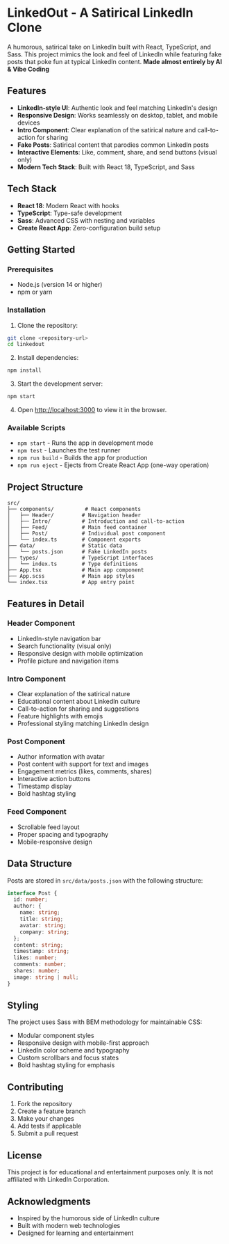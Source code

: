 # LinkedOut - A Satirical LinkedIn Clone

A humorous, satirical take on LinkedIn built with React, TypeScript, and Sass. This project mimics the look and feel of LinkedIn while featuring fake posts that poke fun at typical LinkedIn content. **Made almost entirely by AI & Vibe Coding**

## Features

- **LinkedIn-style UI**: Authentic look and feel matching LinkedIn's design
- **Responsive Design**: Works seamlessly on desktop, tablet, and mobile devices
- **Intro Component**: Clear explanation of the satirical nature and call-to-action for sharing
- **Fake Posts**: Satirical content that parodies common LinkedIn posts
- **Interactive Elements**: Like, comment, share, and send buttons (visual only)
- **Modern Tech Stack**: Built with React 18, TypeScript, and Sass

## Tech Stack

- **React 18**: Modern React with hooks
- **TypeScript**: Type-safe development
- **Sass**: Advanced CSS with nesting and variables
- **Create React App**: Zero-configuration build setup

## Getting Started

### Prerequisites

- Node.js (version 14 or higher)
- npm or yarn

### Installation

1. Clone the repository:
```bash
git clone <repository-url>
cd linkedout
```

2. Install dependencies:
```bash
npm install
```

3. Start the development server:
```bash
npm start
```

4. Open [http://localhost:3000](http://localhost:3000) to view it in the browser.

### Available Scripts

- `npm start` - Runs the app in development mode
- `npm test` - Launches the test runner
- `npm run build` - Builds the app for production
- `npm run eject` - Ejects from Create React App (one-way operation)

## Project Structure

```
src/
├── components/          # React components
│   ├── Header/         # Navigation header
│   ├── Intro/          # Introduction and call-to-action
│   ├── Feed/           # Main feed container
│   ├── Post/           # Individual post component
│   └── index.ts        # Component exports
├── data/               # Static data
│   └── posts.json      # Fake LinkedIn posts
├── types/              # TypeScript interfaces
│   └── index.ts        # Type definitions
├── App.tsx             # Main app component
├── App.scss            # Main app styles
└── index.tsx           # App entry point
```

## Features in Detail

### Header Component
- LinkedIn-style navigation bar
- Search functionality (visual only)
- Responsive design with mobile optimization
- Profile picture and navigation items

### Intro Component
- Clear explanation of the satirical nature
- Educational content about LinkedIn culture
- Call-to-action for sharing and suggestions
- Feature highlights with emojis
- Professional styling matching LinkedIn design

### Post Component
- Author information with avatar
- Post content with support for text and images
- Engagement metrics (likes, comments, shares)
- Interactive action buttons
- Timestamp display
- Bold hashtag styling

### Feed Component
- Scrollable feed layout
- Proper spacing and typography
- Mobile-responsive design

## Data Structure

Posts are stored in `src/data/posts.json` with the following structure:

```typescript
interface Post {
  id: number;
  author: {
    name: string;
    title: string;
    avatar: string;
    company: string;
  };
  content: string;
  timestamp: string;
  likes: number;
  comments: number;
  shares: number;
  image: string | null;
}
```

## Styling

The project uses Sass with BEM methodology for maintainable CSS:
- Modular component styles
- Responsive design with mobile-first approach
- LinkedIn color scheme and typography
- Custom scrollbars and focus states
- Bold hashtag styling for emphasis

## Contributing

1. Fork the repository
2. Create a feature branch
3. Make your changes
4. Add tests if applicable
5. Submit a pull request

## License

This project is for educational and entertainment purposes only. It is not affiliated with LinkedIn Corporation.

## Acknowledgments

- Inspired by the humorous side of LinkedIn culture
- Built with modern web technologies
- Designed for learning and entertainment
